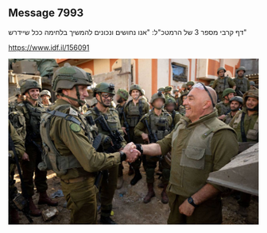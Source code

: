 ## Message 7993

דף קרבי מספר 3 של הרמטכ"ל:
"אנו נחושים ונכונים להמשיך בלחימה ככל שיידרש"

https://www.idf.il/156091

![Photo](7993/7993_photo.jpg)
